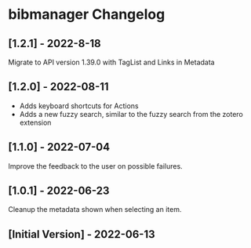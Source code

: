 # bibmanager Changelog

## [1.2.1] - 2022-8-18
Migrate to API version 1.39.0 with TagList and Links in Metadata 

## [1.2.0] - 2022-08-11
- Adds keyboard shortcuts for Actions
- Adds a new fuzzy search, similar to the fuzzy search from the zotero extension

## [1.1.0] - 2022-07-04
Improve the feedback to the user on possible failures.

## [1.0.1] - 2022-06-23
Cleanup the metadata shown when selecting an item.

## [Initial Version] - 2022-06-13